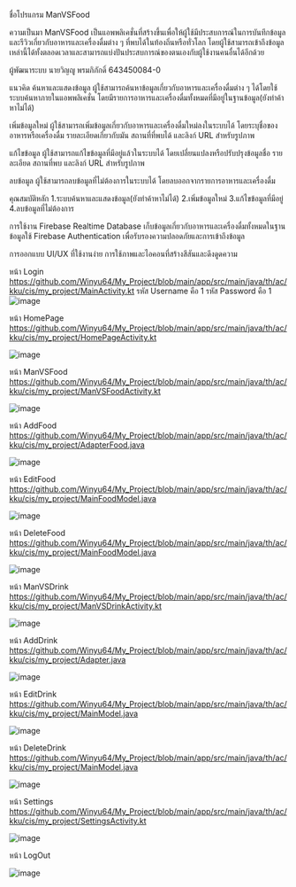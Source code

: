 ชื่อโปรแกรม ManVSFood

ความเป็นมา ManVSFood เป็นแอพพลิเคชั่นที่สร้างขึ้นเพื่อให้ผู้ใช้มีประสบการณ์ในการบันทึกข้อมูล และรีวิวเกี่ยวกับอาหารและเครื่องดื่มต่าง ๆ ที่พบได้ในท้องถิ่นหรือทั่วโลก 
โดยผู้ใช้สามารถเข้าถึงข้อมูลเหล่านี้ได้ทั้งตลอดเวลาและสามารถแบ่งปันประสบการณ์ของตนเองกับผู้ใช้งานคนอื่นได้อีกด้วย

ผู้พัฒนาระบบ  นายวิญญู พรมภิภักดิ์ 643450084-0

แนวคิด ค้นหาและแสดงข้อมูล ผู้ใช้สามารถค้นหาข้อมูลเกี่ยวกับอาหารและเครื่องดื่มต่าง ๆ ได้โดยใช้ระบบค้นหาภายในแอพพลิเคชั่น โดยมีรายการอาหารและเครื่องดื่มทั้งหมดที่มีอยู่ในฐานข้อมูล(ยังทำค้าหาไม่ได้)

เพิ่มข้อมูลใหม่ ผู้ใช้สามารถเพิ่มข้อมูลเกี่ยวกับอาหารและเครื่องดื่มใหม่ลงในระบบได้ โดยระบุชื่อของอาหารหรือเครื่องดื่ม รายละเอียดเกี่ยวกับมัน สถานที่ที่พบได้ และลิงก์ URL สำหรับรูปภาพ

แก้ไขข้อมูล ผู้ใช้สามารถแก้ไขข้อมูลที่มีอยู่แล้วในระบบได้ โดยเปลี่ยนแปลงหรือปรับปรุงข้อมูลชื่อ รายละเอียด สถานที่พบ และลิงก์ URL สำหรับรูปภาพ

ลบข้อมูล ผู้ใช้สามารถลบข้อมูลที่ไม่ต้องการในระบบได้ โดยลบออกจากรายการอาหารและเครื่องดื่ม

คุณสมบัติหลัก
1.ระบบค้นหาและแสดงข้อมูล(ยังทำค้าหาไม่ได้)
2.เพิ่มข้อมูลใหม่
3.แก้ไขข้อมูลที่มีอยู่
4.ลบข้อมูลที่ไม่ต้องการ

การใช้งาน Firebase Realtime Database เก็บข้อมูลเกี่ยวกับอาหารและเครื่องดื่มทั้งหมดในฐานข้อมูลใช้ Firebase Authentication เพื่อรับรองความปลอดภัยและการเข้าถึงข้อมูล

การออกแบบ UI/UX ที่ใช้งานง่าย
การใช้ภาพและไอคอนที่สร้างสีสันและดึงดูดความ

หน้า Login 
https://github.com/Winyu64/My_Project/blob/main/app/src/main/java/th/ac/kku/cis/my_project/MainActivity.kt
รหัส Username คือ 1
รหัส Password คือ 1
![image](https://github.com/Winyu64/My_Project/assets/96216528/0d51dd6d-9e05-4dac-a9db-9ab7c1d7af8a)


หน้า HomePage 
https://github.com/Winyu64/My_Project/blob/main/app/src/main/java/th/ac/kku/cis/my_project/HomePageActivity.kt

![image](https://github.com/Winyu64/My_Project/assets/96216528/dfbb67c1-45d0-4046-8ff4-6250998afc9b)


หน้า ManVSFood 
https://github.com/Winyu64/My_Project/blob/main/app/src/main/java/th/ac/kku/cis/my_project/ManVSFoodActivity.kt

![image](https://github.com/Winyu64/My_Project/assets/96216528/aeb681f6-b636-44f5-b5b4-c9fb5d811e28)


หน้า AddFood 
https://github.com/Winyu64/My_Project/blob/main/app/src/main/java/th/ac/kku/cis/my_project/AdapterFood.java

![image](https://github.com/Winyu64/My_Project/assets/96216528/83bcd307-c26f-4573-a8fc-7c289abcfb98)


หน้า EditFood 
https://github.com/Winyu64/My_Project/blob/main/app/src/main/java/th/ac/kku/cis/my_project/MainFoodModel.java

![image](https://github.com/Winyu64/My_Project/assets/96216528/1d73974c-a46f-45bc-8067-9ff2d3345def)


หน้า DeleteFood 
https://github.com/Winyu64/My_Project/blob/main/app/src/main/java/th/ac/kku/cis/my_project/MainFoodModel.java

![image](https://github.com/Winyu64/My_Project/assets/96216528/4014f2fb-f671-45d3-9e56-f2738411e03c)


หน้า ManVSDrink
https://github.com/Winyu64/My_Project/blob/main/app/src/main/java/th/ac/kku/cis/my_project/ManVSDrinkActivity.kt

![image](https://github.com/Winyu64/My_Project/assets/96216528/d7285177-c0c6-47b2-bb1c-4557d8500679)


หน้า AddDrink
https://github.com/Winyu64/My_Project/blob/main/app/src/main/java/th/ac/kku/cis/my_project/Adapter.java

![image](https://github.com/Winyu64/My_Project/assets/96216528/9fea1029-8c83-4adc-a370-a63fd103b50a)


หน้า EditDrink
https://github.com/Winyu64/My_Project/blob/main/app/src/main/java/th/ac/kku/cis/my_project/MainModel.java

![image](https://github.com/Winyu64/My_Project/assets/96216528/14b867f7-d879-4224-8575-5cc6fc7a2f43)


หน้า DeleteDrink
https://github.com/Winyu64/My_Project/blob/main/app/src/main/java/th/ac/kku/cis/my_project/MainModel.java

![image](https://github.com/Winyu64/My_Project/assets/96216528/f24e9184-d10c-497d-b23a-0dd88923e78f)


หน้า Settings
https://github.com/Winyu64/My_Project/blob/main/app/src/main/java/th/ac/kku/cis/my_project/SettingsActivity.kt

![image](https://github.com/Winyu64/My_Project/assets/96216528/5705dc0a-a321-4065-a936-49d9bf376ef1)


หน้า LogOut

![image](https://github.com/Winyu64/My_Project/assets/96216528/f5f1d3a6-a6c1-4bb3-95b9-5e07575294fd)

